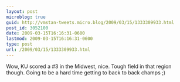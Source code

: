 ```yaml
---
layout: post
microblog: true
guid: http://vmstan-tweets.micro.blog/2009/03/15/1333309933.html
post_id: 3052100
date: 2009-03-15T16:16:31-0600
lastmod: 2009-03-15T16:16:31-0600
type: post
url: /2009/03/15/1333309933.html
---
```

Wow, KU scored a #3 in the Midwest, nice. Tough field in that region though. Going to be a hard time getting to back to back champs ;)

